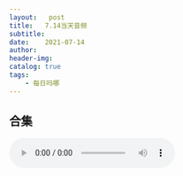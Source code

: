 ```yaml
---
layout:   post
title:   7.14当天音频
subtitle:  
date:    2021-07-14
author:   
header-img: 
catalog: true
tags:
    - 每日吗哪
---
```


## 合集

<p>
    <audio controls="">
    <source src="\music\合辑\21-07-14-7.14合集.mp3" type="audio/mpeg">7.14日合集
    </audio>
</p>
